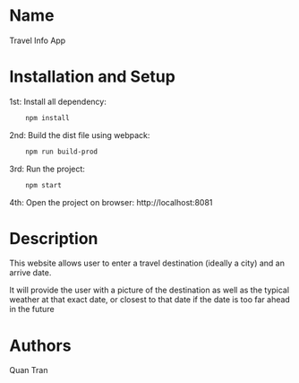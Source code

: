 # Name
Travel Info App

# Installation and Setup
1st: Install all dependency:
```bash
    npm install
```

2nd: Build the dist file using webpack:
```bash
    npm run build-prod
```

3rd: Run the project:
```bash
    npm start
```
4th: Open the project on browser:
    http://localhost:8081

# Description
This website allows user to enter a travel destination (ideally a city) and an arrive date.

It will provide the user with a picture of the destination as well as the typical weather at that exact date, or closest to that date if the date is too far ahead in the future

# Authors
Quan Tran